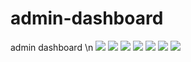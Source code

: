 # admin-dashboard
admin dashboard
\n
<img src="Ekran görüntüsü 2024-01-09 131453.png" width="auto">
<img src="Ekran görüntüsü 2024-01-09 131555.png" width="auto">
<img src="Ekran görüntüsü 2024-01-09 131630.png" width="auto">
<img src="Ekran görüntüsü 2024-01-09 131713.png" width="auto">
<img src="Ekran görüntüsü 2024-01-09 131916.png" width="auto">
<img src="Ekran görüntüsü 2024-01-09 134933.png" width="auto">
<img src="Ekran görüntüsü 2024-01-09 141021.png" width="auto">
